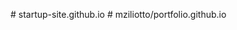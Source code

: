 
#   s t a r t u p - s i t e . g i t h u b . i o  
 #   m z i l i o t t o / p o r t f o l i o . g i t h u b . i o  
 